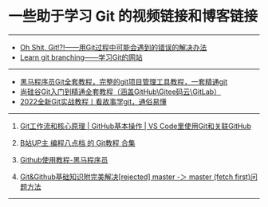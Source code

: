 # 一些助于学习 Git 的视频链接和博客链接

---

- [Oh Shit, Git!?!——用Git过程中可能会遇到的错误的解决办法][Oh Shit, Git!?!]
- [Learn git branching——学习Git的网站][Learn git branching]


---

- [黑马程序员Git全套教程，完整的git项目管理工具教程，一套精通git][黑马程序员Git全套教程，完整的git项目管理工具教程，一套精通git]
- [尚硅谷Git入门到精通全套教程（涵盖GitHub\Gitee码云\GitLab）][尚硅谷Git入门到精通全套教程（涵盖GitHub\Gitee码云\GitLab）]
- [2022全新Git实战教程丨看故事学git，通俗易懂][2022全新Git实战教程丨看故事学git，通俗易懂]


---






1. [Git工作流和核心原理 | GitHub基本操作 | VS Code里使用Git和关联GitHub][Git工作流和核心原理]

1. [B站UP主 编程八点档 的 Git教程 合集][编程八点档 的 Git教程 合集]

2. [Github使用教程-黑马程序员][Github使用教程-黑马程序员]

3. [Git&Github基础知识附完美解决[rejected] master -＞ master (fetch first)问题方法][Git&Github基础知识]



---


[Oh Shit, Git!?!]: https://ohshitgit.com/zh
[Learn git branching]: https://learngitbranching.js.org/?locale=zh_CN%252520git



[黑马程序员Git全套教程，完整的git项目管理工具教程，一套精通git]: https://www.bilibili.com/video/BV1MU4y1Y7h5/?spm_id_from=333.337.search-card.all.click&vd_source=4f65863adf19c12522e7026402e62e53

[尚硅谷Git入门到精通全套教程（涵盖GitHub\Gitee码云\GitLab）]: https://www.bilibili.com/video/BV1vy4y1s7k6/?spm_id_from=333.337.search-card.all.click&vd_source=4f65863adf19c12522e7026402e62e53

[2022全新Git实战教程丨看故事学git，通俗易懂]: https://www.bilibili.com/video/BV1zN4y1N7wz/?spm_id_from=333.337.search-card.all.click&vd_source=4f65863adf19c12522e7026402e62e53





[Git&Github基础知识]: https://blog.csdn.net/qq_44631615/article/details/124360109?spm=1001.2101.3001.6650.2&utm_medium=distribute.pc_relevant.none-task-blog-2%7Edefault%7ECTRLIST%7ERate-2-124360109-blog-52780677.235%5Ev38%5Epc_relevant_anti_t3_base&depth_1-utm_source=distribute.pc_relevant.none-task-blog-2%7Edefault%7ECTRLIST%7ERate-2-124360109-blog-52780677.235%5Ev38%5Epc_relevant_anti_t3_base&utm_relevant_index=3

[Git工作流和核心原理]: https://www.bilibili.com/video/BV1r3411F7kn/?spm_id_from=333.1007.top_right_bar_window_custom_collection.content.click&vd_source=4f65863adf19c12522e7026402e62e53

[GitHub使用教程-黑马程序员]: https://www.bilibili.com/video/BV1st411r7Sj?p=1&vd_source=4f65863adf19c12522e7026402e62e53

[编程八点档 的 Git教程 合集]: https://space.bilibili.com/1056179587/channel/seriesdetail?sid=2276054